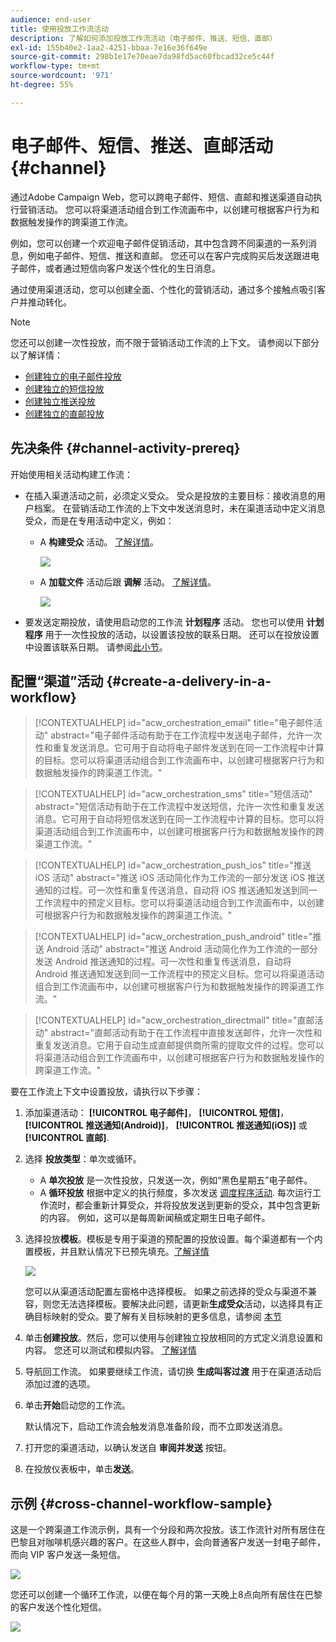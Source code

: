 ```yaml
---
audience: end-user
title: 使用投放工作流活动
description: 了解如何添加投放工作流活动（电子邮件、推送、短信、直邮）
exl-id: 155b40e2-1aa2-4251-bbaa-7e16e36f649e
source-git-commit: 298b1e17e70eae7da98fd5ac60fbcad32ce5c44f
workflow-type: tm+mt
source-wordcount: '971'
ht-degree: 55%

---
```


# 电子邮件、短信、推送、直邮活动 {#channel}

通过Adobe Campaign Web，您可以跨电子邮件、短信、直邮和推送渠道自动执行营销活动。 您可以将渠道活动组合到工作流画布中，以创建可根据客户行为和数据触发操作的跨渠道工作流。

例如，您可以创建一个欢迎电子邮件促销活动，其中包含跨不同渠道的一系列消息，例如电子邮件、短信、推送和直邮。 您还可以在客户完成购买后发送跟进电子邮件，或者通过短信向客户发送个性化的生日消息。

通过使用渠道活动，您可以创建全面、个性化的营销活动，通过多个接触点吸引客户并推动转化。

>[!NOTE]
>
>您还可以创建一次性投放，而不限于营销活动工作流的上下文。 请参阅以下部分以了解详情：
>* [创建独立的电子邮件投放](../../email/create-email.md)
>* [创建独立的短信投放](../../sms/create-sms.md)
>* [创建独立推送投放](../../push/create-push.md)
>* [创建独立的直邮投放](../../direct-mail/create-direct-mail.md)

## 先决条件 {#channel-activity-prereq}

开始使用相关活动构建工作流：

* 在插入渠道活动之前，必须定义受众。 受众是投放的主要目标：接收消息的用户档案。 在营销活动工作流的上下文中发送消息时，未在渠道活动中定义消息受众，而是在专用活动中定义，例如：

   * A **构建受众** 活动。 [了解详情](build-audience.md)。

     ![](../../msg/assets/add-delivery-in-wf.png)

   * A **加载文件** 活动后跟 **调解** 活动。 [了解详情](load-file.md)。

     ![](../assets/workflow-reconciliation-criteria.png)

* 要发送定期投放，请使用启动您的工作流 **计划程序** 活动。 您也可以使用 **计划程序** 用于一次性投放的活动，以设置该投放的联系日期。 还可以在投放设置中设置该联系日期。 请参阅[此小节](scheduler.md)。

## 配置“渠道”活动 {#create-a-delivery-in-a-workflow}

>[!CONTEXTUALHELP]
>id="acw_orchestration_email"
>title="电子邮件活动"
>abstract="电子邮件活动有助于在工作流程中发送电子邮件，允许一次性和重复发送消息。它可用于自动将电子邮件发送到在同一工作流程中计算的目标。您可以将渠道活动组合到工作流画布中，以创建可根据客户行为和数据触发操作的跨渠道工作流。"

>[!CONTEXTUALHELP]
>id="acw_orchestration_sms"
>title="短信活动"
>abstract="短信活动有助于在工作流程中发送短信，允许一次性和重复发送消息。它可用于自动将短信发送到在同一工作流程中计算的目标。您可以将渠道活动组合到工作流画布中，以创建可根据客户行为和数据触发操作的跨渠道工作流。"

>[!CONTEXTUALHELP]
>id="acw_orchestration_push_ios"
>title="推送 iOS 活动"
>abstract="推送 iOS 活动简化作为工作流的一部分发送 iOS 推送通知的过程。可一次性和重复传送消息，自动将 iOS 推送通知发送到同一工作流程中的预定义目标。您可以将渠道活动组合到工作流画布中，以创建可根据客户行为和数据触发操作的跨渠道工作流。"

>[!CONTEXTUALHELP]
>id="acw_orchestration_push_android"
>title="推送 Android 活动"
>abstract="推送 Android 活动简化作为工作流的一部分发送 Android 推送通知的过程。可一次性和重复传送消息，自动将 Android 推送通知发送到同一工作流程中的预定义目标。您可以将渠道活动组合到工作流画布中，以创建可根据客户行为和数据触发操作的跨渠道工作流。"

>[!CONTEXTUALHELP]
>id="acw_orchestration_directmail"
>title="直邮活动"
>abstract="直邮活动有助于在工作流程中直接发送邮件，允许一次性和重复发送消息。它用于自动生成直邮提供商所需的提取文件的过程。您可以将渠道活动组合到工作流画布中，以创建可根据客户行为和数据触发操作的跨渠道工作流。"

要在工作流上下文中设置投放，请执行以下步骤：

1. 添加渠道活动： **[!UICONTROL 电子邮件]**， **[!UICONTROL 短信]**， **[!UICONTROL 推送通知(Android)]**， **[!UICONTROL 推送通知(iOS)]** 或 **[!UICONTROL 直邮]**.

1. 选择 **投放类型**：单次或循环。

   * A **单次投放** 是一次性投放，只发送一次，例如“黑色星期五”电子邮件。
   * A **循环投放** 根据中定义的执行频度，多次发送 [调度程序活动](scheduler.md). 每次运行工作流时，都会重新计算受众，并将投放发送到更新的受众，其中包含更新的内容。 例如，这可以是每周新闻稿或定期生日电子邮件。

1. 选择投放&#x200B;**模板**。模板是专用于渠道的预配置的投放设置。每个渠道都有一个内置模板，并且默认情况下已预先填充。[了解详情](../../msg/delivery-template.md)

   ![](../assets/delivery-activity-in-wf.png)

   您可以从渠道活动配置左窗格中选择模板。 如果之前选择的受众与渠道不兼容，则您无法选择模板。要解决此问题，请更新&#x200B;**生成受众**&#x200B;活动，以选择具有正确目标映射的受众。要了解有关目标映射的更多信息，请参阅 [本节](../../audience/targeting-dimensions.md)

1. 单击&#x200B;**创建投放**。然后，您可以使用与创建独立投放相同的方式定义消息设置和内容。 您还可以测试和模拟内容。 [了解详情](../../msg/gs-messages.md)

1. 导航回工作流。 如果要继续工作流，请切换 **生成叫客过渡** 用于在渠道活动后添加过渡的选项。

1. 单击&#x200B;**开始**&#x200B;启动您的工作流。

   默认情况下，启动工作流会触发消息准备阶段，而不立即发送消息。

1. 打开您的渠道活动，以确认发送自 **审阅并发送** 按钮。

1. 在投放仪表板中，单击&#x200B;**发送**。

## 示例 {#cross-channel-workflow-sample}

这是一个跨渠道工作流示例，具有一个分段和两次投放。该工作流针对所有居住在巴黎且对咖啡机感兴趣的客户。在这些人群中，会向普通客户发送一封电子邮件，而向 VIP 客户发送一条短信。

![](../assets/workflow-channel-example.png)

<!--
description, which use case you can perform (common other activities that you can link before of after the activity)

how to add and configure the activity

example of a configured activity within a workflow
The Email delivery activity allows you to configure the sending an email in a workflow. 

-->

您还可以创建一个循环工作流，以便在每个月的第一天晚上8点向所有居住在巴黎的客户发送个性化短信。

![](../assets/workflow-channel-example2.png)

<!-- Scheduled emails available?

This can be a single send email and sent just once, or it can be a recurring email.
* Single send emails are standard emails, sent once.
* Recurring emails allow you to send the same email multiple times to different targets over a defined period. You can aggregate the deliveries per period in order to get reports that correspond to your needs.

When linked to a scheduler, you can define recurring emails.
Email recipients are defined upstream of the activity in the same workflow, via an Audience targeting activity.

-->


<!--The message preparation is triggered according to the workflow execution parameters. From the message dashboard, you can select whether to request or not a manual confirmation to send the message (required by default). You can start the workflow manually or place a scheduler activity in the workflow to automate execution.-->

